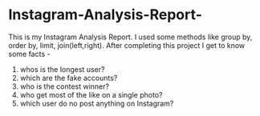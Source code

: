# Instagram-Analysis-Report-
This is my Instagram Analysis Report.
I used some methods like group by, order by, limit, join(left,right). 
After completing this project I get to know some facts -
1. whos is the longest user?
2. which are the fake accounts?
3. who is the contest winner?
4. who get most of the like on a single photo?
5. which user do no post anything on Instagram? 
